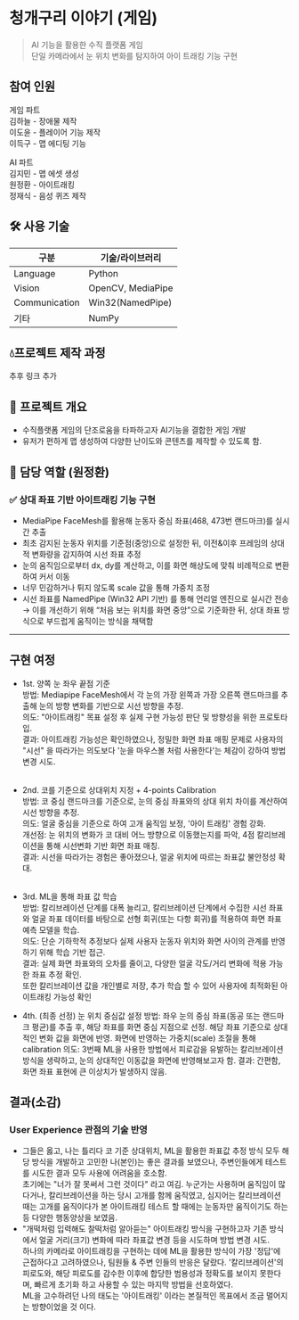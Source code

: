 # 청개구리 이야기 (게임)

> AI 기능을 활용한 수직 플랫폼 게임<br>
> 단일 카메라에서 눈 위치 변화를 탐지하여 아이 트래킹 기능 구현

## 참여 인원
게임 파트<br>
김하늘 - 장애물 제작 <br>
이도윤 - 플레이어 기능 제작<br>
이득구 - 맵 에디팅 기능<br>

AI 파트<br>
김지민 - 맵 에셋 생성<br>
원정환 - 아이트래킹<br>
정재식 - 음성 퀴즈 제작

## 🛠 사용 기술
| 구분          | 기술/라이브러리 |
|---------------|----------------|
| Language      | Python         |
| Vision        | OpenCV, MediaPipe |
| Communication | Win32(NamedPipe)  |
| 기타          | NumPy             |


## 💧프로젝트 제작 과정
추후 링크 추가

## 🧠 프로젝트 개요

- 수직플랫폼 게임의 단조로움을 타파하고자 AI기능을 결합한 게임 개발
- 유저가 편하게 맵 생성하여 다양한 난이도와 콘텐츠를 제작할 수 있도록 함.

## 👤 담당 역할 (원정환)
### ✅ 상대 좌표 기반 아이트래킹 기능 구현

- MediaPipe FaceMesh를 활용해 눈동자 중심 좌표(468, 473번 랜드마크)를 실시간 추출
- 최초 감지된 눈동자 위치를 기준점(중앙)으로 설정한 뒤, 이전&이후 프레임의 상대적 변화량을 감지하여 시선 좌표 추정
- 눈의 움직임으로부터 dx, dy를 계산하고, 이를 화면 해상도에 맞춰 비례적으로 변환하여 커서 이동
- 너무 민감하거나 튀지 않도록 scale 값을 통해 가중치 조정
- 시선 좌표를 NamedPipe (Win32 API 기반) 를 통해 언리얼 엔진으로 실시간 전송
→ 이를 개선하기 위해 “처음 보는 위치를 화면 중앙”으로 기준화한 뒤, 상대 좌표 방식으로 부드럽게 움직이는 방식을 채택함
---

## 구현 여정
- 1st. 양쪽 눈 좌우 끝점 기준<br>
방법: Mediapipe FaceMesh에서 각 눈의 가장 왼쪽과 가장 오른쪽 랜드마크를 추출해 눈의 방향 변화를 기반으로 시선 방향을 추정.<br>
의도: "아이트래킹" 목표 설정 후 실제 구현 가능성 판단 및 방향성을 위한 프로토타입.<br>
결과: 아이트래킹 가능성은 확인하였으나, 정밀한 화면 좌표 매핑 문제로 사용자의 "시선" 을 따라가는 의도보다 '눈을 마우스볼 처럼 사용한다'는 체감이 강하여 방법 변경 시도.<br><br>

- 2nd. 코를 기준으로 상대위치 지정 + 4-points Calibration <br>
방법: 코 중심 랜드마크를 기준으로, 눈의 중심 좌표와의 상대 위치 차이를 계산하여 시선 방향을 추정.<br>
의도: 얼굴 중심을 기준으로 하여 고개 움직임 보정, '아이 트래킹' 경험 강화.<br>
개선점: 눈 위치의 변화가 코 대비 어느 방향으로 이동했는지를 파악, 4점 칼리브레이션을 통해 시선변화 기반 화면 좌표 매칭.<br>
결과: 시선을 따라가는 경험은 좋아졌으나, 얼굴 위치에 따르는 좌표값 불안정성 확대.<br><br>

- 3rd. ML을 통해 좌표 값 학습<br>
방법: 칼리브레이션 단계를 대폭 늘리고, 칼리브레이션 단계에서 수집한 시선 좌표와 얼굴 좌표 데이터를 바탕으로 선형 회귀(또는 다항 회귀)를 적용하여 화면 좌표 예측 모델을 학습.<br>
의도: 단순 기하학적 추정보다 실제 사용자 눈동자 위치와 화면 사이의 관계를 반영하기 위해 학습 기반 접근.<br>
결과: 실제 화면 좌표와의 오차를 줄이고, 다양한 얼굴 각도/거리 변화에 적용 가능한 좌표 추정 확인.<br>
또한 칼리브레이션 값을 개인별로 저장, 추가 학습 할 수 있어 사용자에 최적화된 아이트래킹 가능성 확인

- 4th. (최종 선정) 눈 위치 중심값 설정
방법: 좌우 눈의 중심 좌표(동공 또는 랜드마크 평균)를 추출 후, 해당 좌표를 화면 중심 지점으로 선정. 해당 좌표 기준으로 상대적인 변화 값을 화면에 반영. 화면에 반영하는 가중치(scale) 조절을 통해 calibration
의도: 3번째 ML을 사용한 방법에서 피로감을 유발하는 칼리브레이션 방식을 생략하고, 눈의 상대적인 이동값을 화면에 반영해보고자 함.
결과: 간편함, 화면 좌표 표현에 큰 이상치가 발생하지 않음.
## 결과(소감)
### User Experience 관점의 기술 반영<br>
- 그들은 옳고, 나는 틀리다
코 기준 상대위치, ML을 활용한 좌표값 추정 방식 모두 해당 방식을 개발하고 고민한 나(본인)는 좋은 결과를 보였으나, 주변인들에게 테스트를 시도한 결과 모두 사용에 어려움을 호소함.<br>
초기에는 "너가 잘 못써서 그런 것이다" 라고 여김. 누군가는 사용하며 움직임이 많다거나, 칼리브레이션을 하는 당시 고개를 함께 움직였고, 심지어는 칼리브레이션 때는 고개를 움직이다가 본 아이트래킹 테스트 할 때에는 눈동자만 움직이기도 하는등 다양한 행동양상을 보였음.<br>
- "개떡처럼 입력해도 찰떡처럼 알아듣는" 아이트래킹 방식을 구현하고자 기존 방식에서 얼굴 거리(크기) 변화에 따라 좌표값 변경 등을 시도하며 방법 변경 시도.<br>
하나의 카메라로 아이트래킹을 구현하는 데에 ML을 활용한 방식이 가장 '정답'에 근접하다고 고려하였으나, 팀원들 & 주변 인들의 반응은 달랐다. '칼리브레이션'의 피로도와, 해당 피로도를 감수한 이후에 합당한 범용성과 정확도를 보이지 못한다며, 빠르게 초기화 하고 사용할 수 있는 마지막 방법을 선호하였다.<br>
ML을 고수하려던 나의 태도는 '아이트래킹' 이라는 본질적인 목표에서 조금 멀어지는 방향이었을 것 이다.

